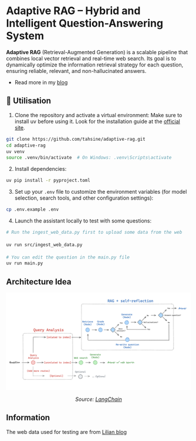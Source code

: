 # Adaptive RAG – Hybrid and Intelligent Question-Answering System

**Adaptive RAG** (Retrieval-Augmented Generation) is a scalable pipeline that combines local vector retrieval and real-time web search. Its goal is to dynamically optimize the information retrieval strategy for each question, ensuring reliable, relevant, and non-hallucinated answers.

- Read more in my [blog](https://reality-checkpoint.vercel.app/blog/article-adaptive-rag-the-next-step-for-trylly-intelligent-llms)

## 🚀 Utilisation

1. Clone the repository and activate a virtual environment:
   Make sure to install uv before using it. Look for the installation guide at the [official site](https://docs.astral.sh/uv/).

```bash
git clone https://github.com/tahsine/adaptive-rag.git
cd adaptive-rag
uv venv
source .venv/bin/activate  # On Windows: .venv\Scripts\activate
```

2. Install dependencies:

```bash
uv pip install -r pyproject.toml
```

3. Set up your `.env` file to customize the environment variables (for model selection, search tools, and other configuration settings):

```bash
cp .env.example .env
```

4. Launch the assistant locally to test with some questions:

```bash
# Run the ingest_web_data.py first to upload some data from the web

uv run src/ingest_web_data.py

# You can edit the question in the main.py file
uv run main.py
```

## Architecture Idea

![Adaptive RAG Architecture](/public/image/adaptive-rag.png)

<div align="center">

_Source: [LangChain](https://langchain-ai.github.io/langgraph/tutorials/rag/langgraph_adaptive_rag/)_

</div>

## Information

The web data used for testing are from [Lilian blog](https://lilianweng.github.io/)
